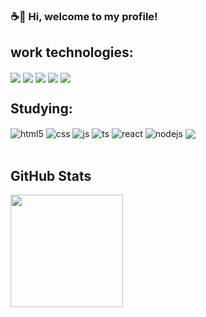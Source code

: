 ### ☕👋  Hi, welcome to my profile!
## work technologies:
<div style="display: inline_block">
  <img align="center" src="https://img.shields.io/badge/PHP-777BB4?style=for-the-badge&logo=php&logoColor=white" />
  <img align="center" src="https://img.shields.io/badge/-Delphi-EE1F35?style=for-the-badge&logo=Delphi"/>
  <img align="center" src ="https://img.shields.io/badge/-Oracle-F80000?style=for-the-badge&logo=oracle&logoColor=white"/>
  <img align="center" src="https://img.shields.io/badge/Git-E34F26?style=for-the-badge&logo=git&logoColor=white"/>
  <img align="center" src="https://img.shields.io/badge/GitHub-100000?style=for-the-badge&logo=github&logoColor=white"/>
</div>

## Studying:
<div style="display: inline_block">
  <img align="center" alt="html5" src="https://img.shields.io/badge/HTML5-E34F26?style=for-the-badge&logo=html5&logoColor=white" />
  <img align="center" alt="css" src="https://img.shields.io/badge/CSS3-1572B6?style=for-the-badge&logo=css3&logoColor=white" />
  <img align="center" alt="js" src="https://img.shields.io/badge/JavaScript-F7DF1E?style=for-the-badge&logo=javascript&logoColor=black" />
  <img align="center" alt="ts" src="https://img.shields.io/badge/TypeScript-007ACC?style=for-the-badge&logo=typescript&logoColor=white" />
  <img align="center" alt="react" src="https://img.shields.io/badge/React-20232A?style=for-the-badge&logo=react&logoColor=61DAFB" />
  <img align="center" alt="nodejs" src="https://img.shields.io/badge/Node.js-43853D?style=for-the-badge&logo=node.js&logoColor=white" />
  <img align="center" src="https://img.shields.io/badge/Git-E34F26?style=for-the-badge&logo=git&logoColor=white"/>
</div><br/>

<div>
<h2>GitHub Stats</h2>
<a href="https://github.com/JulieneFlora">
<img height="180em" src="https://github-readme-stats.vercel.app/api/top-langs/?username=JulieneFlora&layout=compact&langs_count=7&theme=dracula"/>
</div>
